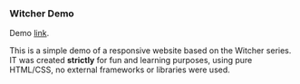 ### Witcher Demo

Demo [link](https://rmn-t.github.io/Witcher-demo/index.html).

This is a simple demo of a responsive website based on the Witcher series. IT was created **strictly** for fun and learning purposes, using pure HTML/CSS, no external frameworks or libraries were used.

